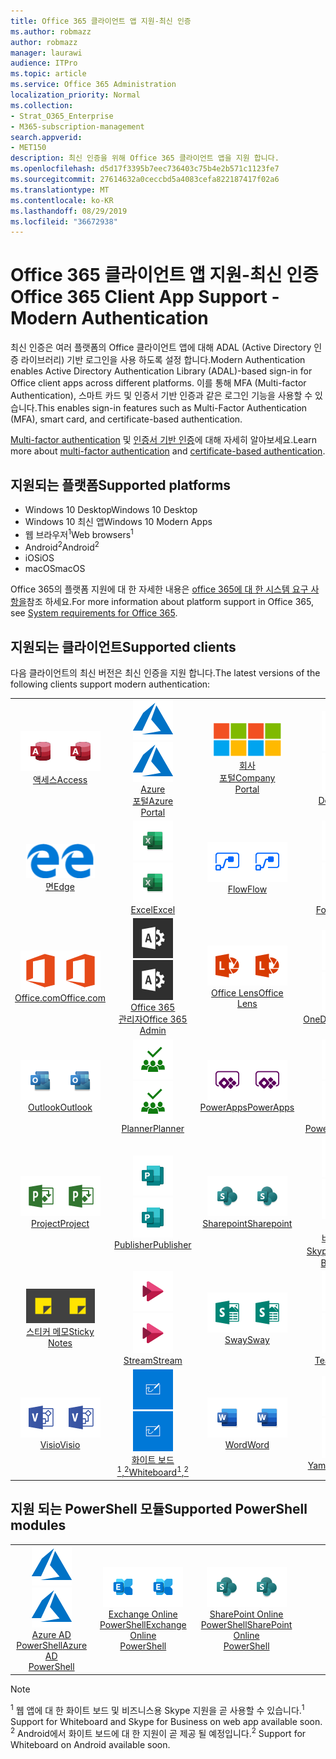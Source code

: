 ```yaml
---
title: Office 365 클라이언트 앱 지원-최신 인증
ms.author: robmazz
author: robmazz
manager: laurawi
audience: ITPro
ms.topic: article
ms.service: Office 365 Administration
localization_priority: Normal
ms.collection:
- Strat_O365_Enterprise
- M365-subscription-management
search.appverid:
- MET150
description: 최신 인증을 위해 Office 365 클라이언트 앱을 지원 합니다.
ms.openlocfilehash: d5d17f3395b7eec736403c75b4e2b571c1123fe7
ms.sourcegitcommit: 27614632a0ceccbd5a4083cefa822187417f02a6
ms.translationtype: MT
ms.contentlocale: ko-KR
ms.lasthandoff: 08/29/2019
ms.locfileid: "36672938"
---
```

# <a name="office-365-client-app-support---modern-authentication"></a><span data-ttu-id="b5ec5-103">Office 365 클라이언트 앱 지원-최신 인증</span><span class="sxs-lookup"><span data-stu-id="b5ec5-103">Office 365 Client App Support - Modern Authentication</span></span>

<span data-ttu-id="b5ec5-104">최신 인증은 여러 플랫폼의 Office 클라이언트 앱에 대해 ADAL (Active Directory 인증 라이브러리) 기반 로그인을 사용 하도록 설정 합니다.</span><span class="sxs-lookup"><span data-stu-id="b5ec5-104">Modern Authentication enables Active Directory Authentication Library (ADAL)-based sign-in for Office client apps across different platforms.</span></span> <span data-ttu-id="b5ec5-105">이를 통해 MFA (Multi-factor Authentication), 스마트 카드 및 인증서 기반 인증과 같은 로그인 기능을 사용할 수 있습니다.</span><span class="sxs-lookup"><span data-stu-id="b5ec5-105">This enables sign-in features such as Multi-Factor Authentication (MFA), smart card, and certificate-based authentication.</span></span>

<span data-ttu-id="b5ec5-106">[Multi-factor authentication](https://docs.microsoft.com/azure/active-directory/authentication/multi-factor-authentication) 및 [인증서 기반 인증](https://docs.microsoft.com/azure/active-directory/active-directory-certificate-based-authentication-get-started)에 대해 자세히 알아보세요.</span><span class="sxs-lookup"><span data-stu-id="b5ec5-106">Learn more about [multi-factor authentication](https://docs.microsoft.com/azure/active-directory/authentication/multi-factor-authentication) and [certificate-based authentication](https://docs.microsoft.com/azure/active-directory/active-directory-certificate-based-authentication-get-started).</span></span>

## <a name="supported-platforms"></a><span data-ttu-id="b5ec5-107">지원되는 플랫폼</span><span class="sxs-lookup"><span data-stu-id="b5ec5-107">Supported platforms</span></span>

 - <span data-ttu-id="b5ec5-108">Windows 10 Desktop</span><span class="sxs-lookup"><span data-stu-id="b5ec5-108">Windows 10 Desktop</span></span>
 - <span data-ttu-id="b5ec5-109">Windows 10 최신 앱</span><span class="sxs-lookup"><span data-stu-id="b5ec5-109">Windows 10 Modern Apps</span></span>
 - <span data-ttu-id="b5ec5-110">웹 브라우저<sup>1</sup></span><span class="sxs-lookup"><span data-stu-id="b5ec5-110">Web browsers<sup>1</sup></span></span>
 - <span data-ttu-id="b5ec5-111">Android<sup>2</sup></span><span class="sxs-lookup"><span data-stu-id="b5ec5-111">Android<sup>2</sup></span></span>
 - <span data-ttu-id="b5ec5-112">iOS</span><span class="sxs-lookup"><span data-stu-id="b5ec5-112">iOS</span></span>
 - <span data-ttu-id="b5ec5-113">macOS</span><span class="sxs-lookup"><span data-stu-id="b5ec5-113">macOS</span></span>

<span data-ttu-id="b5ec5-114">Office 365의 플랫폼 지원에 대 한 자세한 내용은 [office 365에 대 한 시스템 요구 사항을](https://products.office.com/office-system-requirements)참조 하세요.</span><span class="sxs-lookup"><span data-stu-id="b5ec5-114">For more information about platform support in Office 365, see [System requirements for Office 365](https://products.office.com/office-system-requirements).</span></span>

## <a name="supported-clients"></a><span data-ttu-id="b5ec5-115">지원되는 클라이언트</span><span class="sxs-lookup"><span data-stu-id="b5ec5-115">Supported clients</span></span>

<span data-ttu-id="b5ec5-116">다음 클라이언트의 최신 버전은 최신 인증을 지원 합니다.</span><span class="sxs-lookup"><span data-stu-id="b5ec5-116">The latest versions of the following clients support modern authentication:</span></span>

| | | | | | |
|:---:|:---:|:---:|:---:|:---:|:---:|
| <span data-ttu-id="b5ec5-117">![액세스 아이콘](media/o365-access-64x64.png)</span><span class="sxs-lookup"><span data-stu-id="b5ec5-117">![Access icon](media/o365-access-64x64.png)</span></span> <br> [<span data-ttu-id="b5ec5-118">액세스</span><span class="sxs-lookup"><span data-stu-id="b5ec5-118">Access</span></span>](https://products.office.com/access) | <span data-ttu-id="b5ec5-119">![Azure 아이콘](media/o365-azure-64x64.png)</span><span class="sxs-lookup"><span data-stu-id="b5ec5-119">![Azure icon](media/o365-azure-64x64.png)</span></span> <br> [<span data-ttu-id="b5ec5-120">Azure <br> 포털</span><span class="sxs-lookup"><span data-stu-id="b5ec5-120">Azure <br> Portal </span></span>](https://azure.microsoft.com/features/azure-portal/) | <span data-ttu-id="b5ec5-121">![회사 포털 아이콘](media/o365-microsoft-64x64.png)</span><span class="sxs-lookup"><span data-stu-id="b5ec5-121">![Company portal icon](media/o365-microsoft-64x64.png)</span></span> <br> [<span data-ttu-id="b5ec5-122">회사 <br> 포털</span><span class="sxs-lookup"><span data-stu-id="b5ec5-122">Company <br> Portal </span></span>](https://docs.microsoft.com/intune-user-help/sign-in-to-the-company-portal) | <span data-ttu-id="b5ec5-123">![Delve 아이콘](media/o365-delve-64x64.png)</span><span class="sxs-lookup"><span data-stu-id="b5ec5-123">![Delve icon](media/o365-delve-64x64.png)</span></span> <br> [<span data-ttu-id="b5ec5-124">Delve</span><span class="sxs-lookup"><span data-stu-id="b5ec5-124">Delve</span></span>](https://products.office.com/business/intelligent-search) | <span data-ttu-id="b5ec5-125">![Dynamics 365 아이콘](media/o365-dynamics365-64x64.png)</span><span class="sxs-lookup"><span data-stu-id="b5ec5-125">![Dynamics 365 icon](media/o365-dynamics365-64x64.png)</span></span> <br> [<span data-ttu-id="b5ec5-126">Dynamics 365</span><span class="sxs-lookup"><span data-stu-id="b5ec5-126">Dynamics 365</span></span>](https://dynamics.microsoft.com) 
| <span data-ttu-id="b5ec5-127">![에 지 아이콘](media/o365-edge-64x64.png)</span><span class="sxs-lookup"><span data-stu-id="b5ec5-127">![Edge icon](media/o365-edge-64x64.png)</span></span> <br> [<span data-ttu-id="b5ec5-128">면</span><span class="sxs-lookup"><span data-stu-id="b5ec5-128">Edge</span></span>](https://www.microsoft.com/windows/microsoft-edge) | <span data-ttu-id="b5ec5-129">![Excel 아이콘](media/o365-excel-64x64.png)</span><span class="sxs-lookup"><span data-stu-id="b5ec5-129">![Excel icon](media/o365-excel-64x64.png)</span></span> <br> [<span data-ttu-id="b5ec5-130">Excel</span><span class="sxs-lookup"><span data-stu-id="b5ec5-130">Excel</span></span>](https://products.office.com/excel) | <span data-ttu-id="b5ec5-131">![흐름 아이콘](media/o365-flow-64x64.png)</span><span class="sxs-lookup"><span data-stu-id="b5ec5-131">![Flow icon](media/o365-flow-64x64.png)</span></span> <br> [<span data-ttu-id="b5ec5-132">Flow</span><span class="sxs-lookup"><span data-stu-id="b5ec5-132">Flow</span></span>](https://flow.microsoft.com) | <span data-ttu-id="b5ec5-133">![양식 아이콘](media/o365-forms-64x64.png)</span><span class="sxs-lookup"><span data-stu-id="b5ec5-133">![Forms icon](media/o365-forms-64x64.png)</span></span> <br> [<span data-ttu-id="b5ec5-134">Forms</span><span class="sxs-lookup"><span data-stu-id="b5ec5-134">Forms</span></span>](https://flow.microsoft.com/connectors/shared_microsoftforms/microsoft-forms/) | <span data-ttu-id="b5ec5-135">![Kaizala 아이콘](media/o365-kaizala-64x64.png)</span><span class="sxs-lookup"><span data-stu-id="b5ec5-135">![Kaizala icon](media/o365-kaizala-64x64.png)</span></span> <br> [<span data-ttu-id="b5ec5-136">Kaizala</span><span class="sxs-lookup"><span data-stu-id="b5ec5-136">Kaizala</span></span>](https://products.office.com/en/business/microsoft-kaizala) 
| <span data-ttu-id="b5ec5-137">![Office.com 아이콘](media/o365-office-64x64.png)</span><span class="sxs-lookup"><span data-stu-id="b5ec5-137">![Office.com icon](media/o365-office-64x64.png)</span></span> <br> [<span data-ttu-id="b5ec5-138">Office.com</span><span class="sxs-lookup"><span data-stu-id="b5ec5-138">Office.com</span></span>](https://www.office.com/) | <span data-ttu-id="b5ec5-139">![Office 365 관리 아이콘](media/o365-o365admin-64x64.png)</span><span class="sxs-lookup"><span data-stu-id="b5ec5-139">![Office 365 Admin icon](media/o365-o365admin-64x64.png)</span></span> <br> [<span data-ttu-id="b5ec5-140">Office 365 <br> 관리자</span><span class="sxs-lookup"><span data-stu-id="b5ec5-140">Office 365 <br> Admin</span></span>](https://products.office.com/business/manage-office-365-admin-app) | <span data-ttu-id="b5ec5-141">![렌즈 아이콘](media/o365-lens-64x64.png)</span><span class="sxs-lookup"><span data-stu-id="b5ec5-141">![Lens icon](media/o365-lens-64x64.png)</span></span> <br> [<span data-ttu-id="b5ec5-142">Office Lens</span><span class="sxs-lookup"><span data-stu-id="b5ec5-142">Office Lens</span></span>](https://www.microsoft.com/p/office-lens/9wzdncrfj3t8?activetab=pivot%3Aoverviewtab) | <span data-ttu-id="b5ec5-143">![비즈니스용 OneDrive 아이콘](media/o365-OneDrive-64x64.png)</span><span class="sxs-lookup"><span data-stu-id="b5ec5-143">![OneDrive for Business icon](media/o365-OneDrive-64x64.png)</span></span> <br> [<span data-ttu-id="b5ec5-144">OneDrive</span><span class="sxs-lookup"><span data-stu-id="b5ec5-144">OneDrive</span></span>](https://products.office.com/onedrive-for-business/online-cloud-storage) |  <span data-ttu-id="b5ec5-145">![OneNote 아이콘](media/o365-OneNote-64x64.png)</span><span class="sxs-lookup"><span data-stu-id="b5ec5-145">![OneNote icon](media/o365-OneNote-64x64.png)</span></span> <br> [<span data-ttu-id="b5ec5-146">OneNote</span><span class="sxs-lookup"><span data-stu-id="b5ec5-146">OneNote</span></span>](https://products.office.com/onenote) 
| <span data-ttu-id="b5ec5-147">![Outlook 아이콘](media/o365-outlook-64x64.png)</span><span class="sxs-lookup"><span data-stu-id="b5ec5-147">![Outlook icon](media/o365-outlook-64x64.png)</span></span> <br> [<span data-ttu-id="b5ec5-148">Outlook</span><span class="sxs-lookup"><span data-stu-id="b5ec5-148">Outlook</span></span>](https://products.office.com/outlook) | <span data-ttu-id="b5ec5-149">![Planner 아이콘](media/o365-planner-64x64.png)</span><span class="sxs-lookup"><span data-stu-id="b5ec5-149">![Planner icon](media/o365-planner-64x64.png)</span></span> <br> [<span data-ttu-id="b5ec5-150">Planner</span><span class="sxs-lookup"><span data-stu-id="b5ec5-150">Planner</span></span>](https://products.office.com/business/task-management-software) | <span data-ttu-id="b5ec5-151">![PowerApps 아이콘](media/o365-powerapps-64x64.png)</span><span class="sxs-lookup"><span data-stu-id="b5ec5-151">![PowerApps icon](media/o365-powerapps-64x64.png)</span></span> <br> [<span data-ttu-id="b5ec5-152">PowerApps</span><span class="sxs-lookup"><span data-stu-id="b5ec5-152">PowerApps </span></span>](https://powerapps.microsoft.com) | <span data-ttu-id="b5ec5-153">![PowerBI 아이콘](media/o365-powerbi-64x64.png)</span><span class="sxs-lookup"><span data-stu-id="b5ec5-153">![PowerBI icon](media/o365-powerbi-64x64.png)</span></span> <br> [<span data-ttu-id="b5ec5-154">Power BI</span><span class="sxs-lookup"><span data-stu-id="b5ec5-154">Power BI</span></span>](https://powerbi.microsoft.com)| <span data-ttu-id="b5ec5-155">![PowerPoint 아이콘](media/o365-powerpoint-64x64.png)</span><span class="sxs-lookup"><span data-stu-id="b5ec5-155">![PowerPoint icon](media/o365-powerpoint-64x64.png)</span></span> <br> [<span data-ttu-id="b5ec5-156">PowerPoint</span><span class="sxs-lookup"><span data-stu-id="b5ec5-156">PowerPoint</span></span>](https://products.office.com/powerpoint) 
| <span data-ttu-id="b5ec5-157">![프로젝트 아이콘](media/o365-project-64x64.png)</span><span class="sxs-lookup"><span data-stu-id="b5ec5-157">![Project icon](media/o365-project-64x64.png)</span></span> <br> [<span data-ttu-id="b5ec5-158">Project</span><span class="sxs-lookup"><span data-stu-id="b5ec5-158">Project</span></span>](https://products.office.com/project) | <span data-ttu-id="b5ec5-159">![Publisher 아이콘](media/o365-publisher-64x64.png)</span><span class="sxs-lookup"><span data-stu-id="b5ec5-159">![Publisher icon](media/o365-publisher-64x64.png)</span></span> <br> [<span data-ttu-id="b5ec5-160">Publisher</span><span class="sxs-lookup"><span data-stu-id="b5ec5-160">Publisher</span></span>](https://products.office.com/publisher) | <span data-ttu-id="b5ec5-161">![SharePoint 아이콘](media/o365-sharepoint-64x64.png)</span><span class="sxs-lookup"><span data-stu-id="b5ec5-161">![SharePoint icon](media/o365-sharepoint-64x64.png)</span></span> <br> [<span data-ttu-id="b5ec5-162">Sharepoint</span><span class="sxs-lookup"><span data-stu-id="b5ec5-162">Sharepoint</span></span>](https://products.office.com/sharepoint) | <span data-ttu-id="b5ec5-163">![비즈니스용 Skype 아이콘](media/o365-skypeforbusiness-64x64.png)</span><span class="sxs-lookup"><span data-stu-id="b5ec5-163">![Skype for Business icon](media/o365-skypeforbusiness-64x64.png)</span></span> <br> [<span data-ttu-id="b5ec5-164"><br> 비즈니스용 Skype<sup>1</sup></span><span class="sxs-lookup"><span data-stu-id="b5ec5-164">Skype for <br> Business<sup>1</sup></span></span>](https://www.skype.com/business/) | <span data-ttu-id="b5ec5-165">![StaffHub 아이콘](media/o365-staffhub-64x64.png)</span><span class="sxs-lookup"><span data-stu-id="b5ec5-165">![StaffHub icon](media/o365-staffhub-64x64.png)</span></span> <br> [<span data-ttu-id="b5ec5-166">StaffHub</span><span class="sxs-lookup"><span data-stu-id="b5ec5-166">StaffHub</span></span>](https://products.office.com/microsoft-staffhub/staff-scheduling-software)
| <span data-ttu-id="b5ec5-167">![스티커 메모 아이콘](media/o365-stickynotes-64x64.png)</span><span class="sxs-lookup"><span data-stu-id="b5ec5-167">![Sticky Notes icon](media/o365-stickynotes-64x64.png)</span></span> <br> [<span data-ttu-id="b5ec5-168">스티커 메모</span><span class="sxs-lookup"><span data-stu-id="b5ec5-168">Sticky Notes</span></span>](https://www.microsoft.com/p/microsoft-sticky-notes/9nblggh4qghw) | <span data-ttu-id="b5ec5-169">![스트림 아이콘](media/o365-stream-64x64.png)</span><span class="sxs-lookup"><span data-stu-id="b5ec5-169">![Stream icon](media/o365-stream-64x64.png)</span></span> <br> [<span data-ttu-id="b5ec5-170">Stream</span><span class="sxs-lookup"><span data-stu-id="b5ec5-170">Stream</span></span>](https://stream.microsoft.com) | <span data-ttu-id="b5ec5-171">![Sway 아이콘](media/o365-sway-64x64.png)</span><span class="sxs-lookup"><span data-stu-id="b5ec5-171">![Sway icon](media/o365-sway-64x64.png)</span></span> <br> [<span data-ttu-id="b5ec5-172">Sway</span><span class="sxs-lookup"><span data-stu-id="b5ec5-172">Sway</span></span>](https://sway.com) | <span data-ttu-id="b5ec5-173">![팀 아이콘](media/o365-teams-64x64.png)</span><span class="sxs-lookup"><span data-stu-id="b5ec5-173">![Teams icon](media/o365-teams-64x64.png)</span></span> <br> [<span data-ttu-id="b5ec5-174">Teams</span><span class="sxs-lookup"><span data-stu-id="b5ec5-174">Teams</span></span>](https://products.office.com/microsoft-teams/group-chat-software) | <span data-ttu-id="b5ec5-175">![할 일 아이콘](media/o365-todo-64x64.png)</span><span class="sxs-lookup"><span data-stu-id="b5ec5-175">![To-Do icon](media/o365-todo-64x64.png)</span></span> <br> [<span data-ttu-id="b5ec5-176">To-Do</span><span class="sxs-lookup"><span data-stu-id="b5ec5-176">To-Do</span></span>](https://todo.microsoft.com) 
| <span data-ttu-id="b5ec5-177">![Visio 아이콘](media/o365-visio-64x64.png)</span><span class="sxs-lookup"><span data-stu-id="b5ec5-177">![Visio icon](media/o365-visio-64x64.png)</span></span> <br> [<span data-ttu-id="b5ec5-178">Visio</span><span class="sxs-lookup"><span data-stu-id="b5ec5-178">Visio</span></span>](https://products.office.com/visio/flowchart-software) | <span data-ttu-id="b5ec5-179">![화이트 보드 아이콘](media/o365-whiteboard-64x64.png)</span><span class="sxs-lookup"><span data-stu-id="b5ec5-179">![Whiteboard icon](media/o365-whiteboard-64x64.png)</span></span> <br> [<span data-ttu-id="b5ec5-180">화이트 보드<sup>1</sup>,<sup>2</sup></span><span class="sxs-lookup"><span data-stu-id="b5ec5-180">Whiteboard<sup>1</sup>,<sup>2</sup></span></span>](https://whiteboard.microsoft.com/) | <span data-ttu-id="b5ec5-181">![Word 아이콘](media/o365-word-64x64.png)</span><span class="sxs-lookup"><span data-stu-id="b5ec5-181">![Word icon](media/o365-word-64x64.png)</span></span> <br> [<span data-ttu-id="b5ec5-182">Word</span><span class="sxs-lookup"><span data-stu-id="b5ec5-182">Word</span></span>](https://products.office.com/word) | <span data-ttu-id="b5ec5-183">![Yammer 아이콘](media/o365-yammer-64x64.png)</span><span class="sxs-lookup"><span data-stu-id="b5ec5-183">![Yammer icon](media/o365-yammer-64x64.png)</span></span> <br> [<span data-ttu-id="b5ec5-184">Yammer</span><span class="sxs-lookup"><span data-stu-id="b5ec5-184">Yammer</span></span>](https://products.office.com/yammer/yammer-overview) | <span data-ttu-id="b5ec5-185">![Yammer 아이콘](media/o365-yammer-64x64.png)</span><span class="sxs-lookup"><span data-stu-id="b5ec5-185">![Yammer icon](media/o365-yammer-64x64.png)</span></span> <br> [<span data-ttu-id="b5ec5-186">Yammer <br> 알림</span><span class="sxs-lookup"><span data-stu-id="b5ec5-186">Yammer <br> Notifier</span></span>](https://products.office.com/yammer/yammer-overview) |  |

## <a name="supported-powershell-modules"></a><span data-ttu-id="b5ec5-187">지원 되는 PowerShell 모듈</span><span class="sxs-lookup"><span data-stu-id="b5ec5-187">Supported PowerShell modules</span></span>

| | | | | | |
|:---:|:---:|:---:|:---:|:---:|:---:|
| <span data-ttu-id="b5ec5-188">![Azure 아이콘](media/o365-azure-64x64.png)</span><span class="sxs-lookup"><span data-stu-id="b5ec5-188">![Azure icon](media/o365-azure-64x64.png)</span></span> <br> [<span data-ttu-id="b5ec5-189">Azure AD <br> PowerShell</span><span class="sxs-lookup"><span data-stu-id="b5ec5-189">Azure AD <br> PowerShell</span></span>](https://docs.microsoft.com/powershell/azure/active-directory/overview?view=azureadps-2.0) | <span data-ttu-id="b5ec5-190">![Exchange 아이콘](media/o365-exchange-64x64.png)</span><span class="sxs-lookup"><span data-stu-id="b5ec5-190">![Exchange icon](media/o365-exchange-64x64.png)</span></span> <br> [<span data-ttu-id="b5ec5-191">Exchange Online <br> PowerShell</span><span class="sxs-lookup"><span data-stu-id="b5ec5-191">Exchange Online <br> PowerShell</span></span>](https://docs.microsoft.com/powershell/exchange/exchange-online/exchange-online-powershell?view=exchange-ps) | <span data-ttu-id="b5ec5-192">![SharePoint 아이콘](media/o365-sharepoint-64x64.png)</span><span class="sxs-lookup"><span data-stu-id="b5ec5-192">![SharePoint icon](media/o365-sharepoint-64x64.png)</span></span> <br> [<span data-ttu-id="b5ec5-193">SharePoint Online <br> PowerShell</span><span class="sxs-lookup"><span data-stu-id="b5ec5-193">SharePoint Online <br> PowerShell</span></span>](https://docs.microsoft.com/sharepoint/manage-team-and-communication-sites-in-powershell)

> [!NOTE]
> <span data-ttu-id="b5ec5-194"><sup>1</sup> 웹 앱에 대 한 화이트 보드 및 비즈니스용 Skype 지원을 곧 사용할 수 있습니다.</span><span class="sxs-lookup"><span data-stu-id="b5ec5-194"><sup>1</sup> Support for Whiteboard and Skype for Business on web app available soon.</span></span> <br>
> <span data-ttu-id="b5ec5-195"><sup>2</sup> Android에서 화이트 보드에 대 한 지원이 곧 제공 될 예정입니다.</span><span class="sxs-lookup"><span data-stu-id="b5ec5-195"><sup>2</sup> Support for Whiteboard on Android available soon.</span></span>